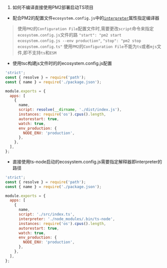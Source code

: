 1. 如何不编译直接使用PM2部署启动TS项目

+ 配合PM2的配置文件`ecosystem.config.js`中的[`interpreter`](https://pm2.keymetrics.io/docs/usage/application-declaration/)属性指定编译器
> 使用`PM2`的`Configuration File`配置文件时,需要更改`script`命令来指定`ecosystem.config.js`文件的路
>   `"start": "pm2 start ecosystem.config.js --env production"`,
>   `"stop": "pm2 stop ecosystem.config.ts"`
> 使用`PM2`的`Configuration File`不能为`ts`或者`mjs`文件,即不支持`ts`和`ESM`

+ 使用tsc构建js文件时的的ecosystem.config.js配置
```cjs
'strict';
const { resolve } = require('path');
const { name } = require('./package.json');

module.exports = {
  apps: [
    {
      name,
      script: resolve(__dirname, './dist/index.js'),
      instances: require('os').cpus().length,
      autorestart: true,
      watch: true,
      env_production: {
        NODE_ENV: 'production',
      },
    },
  ],
};
```

+ 直接使用ts-node启动的ecosystem.config.js需要指定解释器即interpreter的路径
```cjs
'strict';
const { resolve } = require('path');
const { name } = require('./package.json');

module.exports = {
  apps: [
    {
      name,
      script: './src/index.ts',
      interpreter: './node_modules/.bin/ts-node',
      instances: require('os').cpus().length,
      autorestart: true,
      watch: true,
      env_production: {
        NODE_ENV: 'production',
      },
    },
  ],
};
```